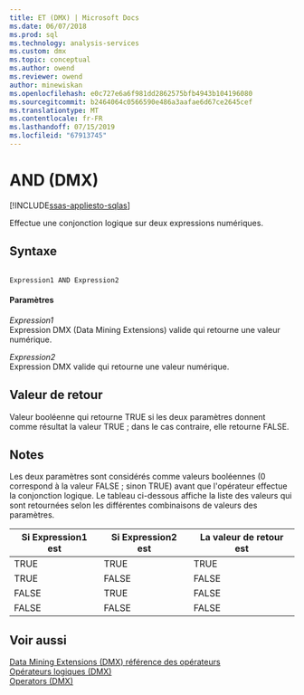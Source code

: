 ```yaml
---
title: ET (DMX) | Microsoft Docs
ms.date: 06/07/2018
ms.prod: sql
ms.technology: analysis-services
ms.custom: dmx
ms.topic: conceptual
ms.author: owend
ms.reviewer: owend
author: minewiskan
ms.openlocfilehash: e0c727e6a6f981dd2862575bfb4943b104196080
ms.sourcegitcommit: b2464064c0566590e486a3aafae6d67ce2645cef
ms.translationtype: MT
ms.contentlocale: fr-FR
ms.lasthandoff: 07/15/2019
ms.locfileid: "67913745"
---
```

# <a name="and-dmx"></a>AND (DMX)
[!INCLUDE[ssas-appliesto-sqlas](../includes/ssas-appliesto-sqlas.md)]

  Effectue une conjonction logique sur deux expressions numériques.  
  
## <a name="syntax"></a>Syntaxe  
  
```  
  
Expression1 AND Expression2  
```  
  
#### <a name="parameters"></a>Paramètres  
 *Expression1*  
 Expression DMX (Data Mining Extensions) valide qui retourne une valeur numérique.  
  
 *Expression2*  
 Expression DMX valide qui retourne une valeur numérique.  
  
## <a name="return-value"></a>Valeur de retour  
 Valeur booléenne qui retourne TRUE si les deux paramètres donnent comme résultat la valeur TRUE ; dans le cas contraire, elle retourne FALSE.  
  
## <a name="remarks"></a>Notes  
 Les deux paramètres sont considérés comme valeurs booléennes (0 correspond à la valeur FALSE ; sinon TRUE) avant que l'opérateur effectue la conjonction logique. Le tableau ci-dessous affiche la liste des valeurs qui sont retournées selon les différentes combinaisons de valeurs des paramètres.  
  
|Si Expression1 est|Si Expression2 est|La valeur de retour est|  
|-----------------------|-----------------------|---------------------|  
|TRUE|TRUE|TRUE|  
|TRUE|FALSE|FALSE|  
|FALSE|TRUE|FALSE|  
|FALSE|FALSE|FALSE|  
  
## <a name="see-also"></a>Voir aussi  
 [Data Mining Extensions &#40;DMX&#41; référence des opérateurs](../dmx/data-mining-extensions-dmx-operator-reference.md)   
 [Opérateurs logiques &#40;DMX&#41;](../dmx/operators-logical.md)   
 [Operators &#40;DMX&#41;](../dmx/operators-dmx.md)  
  
  

